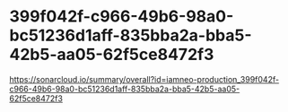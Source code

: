 # 399f042f-c966-49b6-98a0-bc51236d1aff-835bba2a-bba5-42b5-aa05-62f5ce8472f3
https://sonarcloud.io/summary/overall?id=iamneo-production_399f042f-c966-49b6-98a0-bc51236d1aff-835bba2a-bba5-42b5-aa05-62f5ce8472f3

